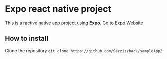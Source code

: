 # Expo react native project 
This is a ractive native app project using **Expo**.
[Go to Expo Website](https://docs.expo.dev) 
## How to install
Clone the repository 
`
git clone https://github.com/Sazzizzback/sampleApp2
`